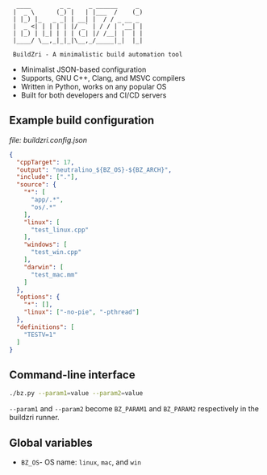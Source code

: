 ```
  ____        _ _     _ ______     _ 
 |  _ \      (_) |   | |___  /    (_)
 | |_) |_   _ _| | __| |  / / _ __ _ 
 |  _ <| | | | | |/ _` | / / | '__| |
 | |_) | |_| | | | (_| |/ /__| |  | |
 |____/ \__,_|_|_|\__,_/_____|_|  |_|
 
 BuildZri - A minimalistic build automation tool
```

- Minimalist JSON-based configuration
- Supports, GNU C++, Clang, and MSVC compilers
- Written in Python, works on any popular OS
- Built for both developers and CI/CD servers


## Example build configuration

_file: buildzri.config.json_

```json
{
  "cppTarget": 17,
  "output": "neutralino_${BZ_OS}-${BZ_ARCH}",
  "include": ["."],
  "source": {
    "*": [
      "app/.*",
      "os/.*"
    ],
    "linux": [
      "test_linux.cpp"
    ],
    "windows": [
      "test_win.cpp"
    ],
    "darwin": [
      "test_mac.mm"
    ] 
  },
  "options": {
    "*": [],
    "linux": ["-no-pie", "-pthread"]
  },
  "definitions": [
    "TESTV=1"
  ]
}
```

## Command-line interface

```bash
./bz.py --param1=value --param2=value
```

`--param1` and `--param2` become `BZ_PARAM1` and `BZ_PARAM2` respectively in the buildzri runner.

## Global variables

- `BZ_OS`- OS name: `linux`, `mac`, and `win`
